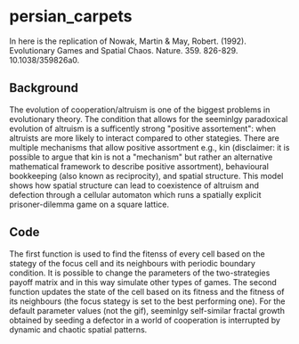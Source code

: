 # persian_carpets
In here is the replication of Nowak, Martin &amp; May, Robert. (1992). Evolutionary Games and Spatial Chaos. Nature. 359. 826-829. 10.1038/359826a0. 

## Background
The evolution of cooperation/altruism is one of the biggest problems in evolutionary theory. The condition that allows for the seeminlgy paradoxical evolution of altruism is a sufficently strong "positive assortement": when altruists are more likely to interact compared to other stategies. There are multiple mechanisms that allow positive assortment e.g., kin (disclaimer: it is possible to argue that kin is not a "mechanism" but rather an alternative mathematical framework to describe positive assortment), behavioural bookkeeping (also known as reciprocity), and spatial structure. This model shows how spatial structure can lead to coexistence of altruism and defection through a cellular automaton which runs a spatially explicit prisoner-dilemma game on a square lattice. 

## Code
The first function is used to find the fitenss of every cell based on the stategy of the focus cell and its neighbours with periodic boundary condition. It is possible to change the parameters of the two-strategies payoff matrix and in this way simulate other types of games. The second function updates the state of the cell based on its fitness and the fitness of its neighbours (the focus stategy is set to the best performing one). For the default parameter values (not the gif), seeminlgy self-similar fractal growth obtained by seeding a defector in a world of cooperation is interrupted by dynamic and chaotic spatial patterns.
